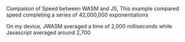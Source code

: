 Compaison of Speed between WASM and JS, 
This example compared speed completing a series of 42,000,000 exponentiations

On my device, JWASM averaged a time of 2,000 milliseconds while Javascript averaged around 2,700
